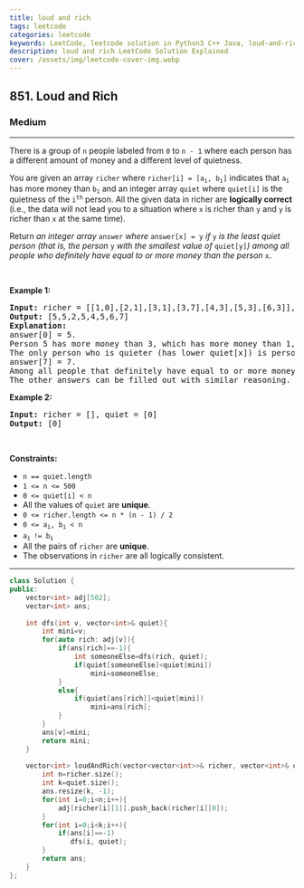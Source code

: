 ```yaml
---
title: loud and rich
tags: leetcode
categories: leetcode
keywords: LeetCode, leetcode solution in Python3 C++ Java, loud-and-rich solution
description: loud and rich LeetCode Solution Explained
cover: /assets/img/leetcode-cover-img.webp
---
```





<h2>851. Loud and Rich</h2><h3>Medium</h3><hr><div><p>There is a group of <code>n</code> people labeled from <code>0</code> to <code>n - 1</code> where each person has a different amount of money and a different level of quietness.</p>

<p>You are given an array <code>richer</code> where <code>richer[i] = [a<sub>i</sub>, b<sub>i</sub>]</code> indicates that <code>a<sub>i</sub></code> has more money than <code>b<sub>i</sub></code> and an integer array <code>quiet</code> where <code>quiet[i]</code> is the quietness of the <code>i<sup>th</sup></code> person. All the given data in richer are <strong>logically correct</strong> (i.e., the data will not lead you to a situation where <code>x</code> is richer than <code>y</code> and <code>y</code> is richer than <code>x</code> at the same time).</p>

<p>Return <em>an integer array </em><code>answer</code><em> where </em><code>answer[x] = y</code><em> if </em><code>y</code><em> is the least quiet person (that is, the person </em><code>y</code><em> with the smallest value of </em><code>quiet[y]</code><em>) among all people who definitely have equal to or more money than the person </em><code>x</code>.</p>

<p>&nbsp;</p>
<p><strong>Example 1:</strong></p>

<pre><strong>Input:</strong> richer = [[1,0],[2,1],[3,1],[3,7],[4,3],[5,3],[6,3]], quiet = [3,2,5,4,6,1,7,0]
<strong>Output:</strong> [5,5,2,5,4,5,6,7]
<strong>Explanation:</strong> 
answer[0] = 5.
Person 5 has more money than 3, which has more money than 1, which has more money than 0.
The only person who is quieter (has lower quiet[x]) is person 7, but it is not clear if they have more money than person 0.
answer[7] = 7.
Among all people that definitely have equal to or more money than person 7 (which could be persons 3, 4, 5, 6, or 7), the person who is the quietest (has lower quiet[x]) is person 7.
The other answers can be filled out with similar reasoning.
</pre>

<p><strong>Example 2:</strong></p>

<pre><strong>Input:</strong> richer = [], quiet = [0]
<strong>Output:</strong> [0]
</pre>

<p>&nbsp;</p>
<p><strong>Constraints:</strong></p>

<ul>
	<li><code>n == quiet.length</code></li>
	<li><code>1 &lt;= n &lt;= 500</code></li>
	<li><code>0 &lt;= quiet[i] &lt; n</code></li>
	<li>All the values of <code>quiet</code> are <strong>unique</strong>.</li>
	<li><code>0 &lt;= richer.length &lt;= n * (n - 1) / 2</code></li>
	<li><code>0 &lt;= a<sub>i</sub>, b<sub>i</sub> &lt; n</code></li>
	<li><code>a<sub>i </sub>!= b<sub>i</sub></code></li>
	<li>All the pairs of <code>richer</code> are <strong>unique</strong>.</li>
	<li>The observations in <code>richer</code> are all logically consistent.</li>
</ul>
</div>

---




```cpp
class Solution {
public:
    vector<int> adj[502];
    vector<int> ans;
    
    int dfs(int v, vector<int>& quiet){
        int mini=v;
        for(auto rich: adj[v]){
            if(ans[rich]==-1){
                int someoneElse=dfs(rich, quiet);
                if(quiet[someoneElse]<quiet[mini])
                    mini=someoneElse;
            } 
            else{
                if(quiet[ans[rich]]<quiet[mini])
                    mini=ans[rich];
            }
        }
        ans[v]=mini;
        return mini;
    }
    
    vector<int> loudAndRich(vector<vector<int>>& richer, vector<int>& quiet) {
        int n=richer.size();
        int k=quiet.size();
        ans.resize(k, -1);
        for(int i=0;i<n;i++){
            adj[richer[i][1]].push_back(richer[i][0]);
        }
        for(int i=0;i<k;i++){
            if(ans[i]==-1)
               dfs(i, quiet);
        }
        return ans;
    }
};
```
